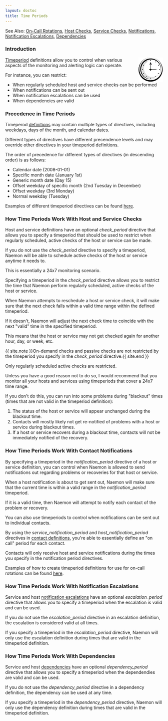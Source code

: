 ```yaml
---
layout: doctoc
title: Time Periods
---
```


<span class="glyphicon glyphicon-arrow-right"></span> See Also: <a href="oncallrotation.html">On-Call Rotations</a>, <a href="hostchecks.html">Host Checks</a>, <a href="servicechecks.html">Service Checks</a>, <a href="notifications.html">Notifications</a>, <a href="escalations.html">Notification Escalations</a>, <a href="dependencies.html">Dependencies</a>



### Introduction

<img src="/images/objects-timeperiods.png" border="0" style="float: right;" alt="Timeperiods" title="Timeperiods">

<a href="objectdefinitions.html#timeperiod">Timeperiod</a> definitions allow you
to control when various aspects of the monitoring and alerting logic can operate.

For instance, you can restrict:

 - When regularly scheduled host and service checks can be performed
 - When notifications can be sent out
 - When notification escalations can be used
 - When dependencies are valid



### Precedence in Time Periods

Timeperod <a href="objectdefinitions.html#timeperiod">definitions</a> may contain
multiple types of directives, including weekdays, days of the month, and calendar dates.

Different types of directives have different precendence levels and may override
other directives in your timeperiod definitions.

The order of precedence for different types of directives (in descending order) is as follows:

 - Calendar date (2008-01-01)
 - Specific month date (January 1st)
 - Generic month date (Day 15)
 - Offset weekday of specific month (2nd Tuesday in December)
 - Offset weekday (3rd Monday)
 - Normal weekday (Tuesday)

Examples of different timeperiod directives can be found <a href="objectdefinitions.html#timeperiod">here</a>.



### How Time Periods Work With Host and Service Checks

Host and service definitions have an optional <i>check_period</i> directive that
allows you to specify a timeperiod that should be used to restrict when regularly
scheduled, active checks of the host or service can be made.

If you do not use the <i>check_period</i> directive to specify a timeperiod,
Naemon will be able to schedule active checks of the host or service anytime it needs to.

This is essentially a 24x7 monitoring scenario.

Specifying a timeperiod in the <i>check_period</i> directive allows you to restrict
the time that Naemon perform regularly scheduled, active checks of the host or service.

When Naemon attempts to reschedule a host or service check, it will make
sure that the next check falls within a valid time range within the defined timeperiod.

If it doesn't, Naemon will adjust the next check time to coincide
with the next "valid" time in the specified timeperiod.

This means that the host or service may not get checked again for
another hour, day, or week, etc.

{{ site.note }}On-demand checks and passive checks are not restricted by the timeperiod you specify in the <i>check_period</i> directive.{{ site.end }}

Only regularly scheduled active checks are restricted.

Unless you have a good reason not to do so, I would recommend that you monitor all
your hosts and services using timeperiods that cover a 24x7 time range.

If you don't do this, you can run into some problems during "blackout" times (times that are not valid in the timeperiod definition):

1. The status of the host or service will appear unchanged during the blackout time.
2. Contacts will mostly likely not get re-notified of problems with a host or service during blackout times.
3. If a host or service recovers during a blackout time, contacts will not be immediately notified of the recovery.



### How Time Periods Work With Contact Notifications

By specifying a timeperiod in the <i>notification_period</i> directive of a host
or service definition, you can control when Naemon is allowed to send notifications
out regarding problems or recoveries for that host or service.

When a host notification is about to get sent out, Naemon will make sure that
the current time is within a valid range in the <i>notification_period</i> timeperiod.

If it is a valid time, then Naemon will attempt to notify each contact of the
problem or recovery.

You can also use timeperiods to control when notifications can be sent out to individual contacts.

By using the <i>service_notification_period</i> and <i>host_notification_period</i>
directives in <a href="objectdefinitions.html#contact">contact definitions</a>, you're able to essentially define an "on call" period for each contact.

Contacts will only receive host and service notifications during the
times you specify in the notification period directives.

Examples of how to create timeperiod definitions for use for on-call
rotations can be found <a href="oncallrotation.html">here</a>.



### How Time Periods Work With Notification Escalations

Service and host <a href="escalations.html">notification escalations</a> have
an optional <i>escalation_period</i> directive that allows you to specify
a timeperiod when the escalation is valid and can be used.

If you do not use the <i>escalation_period</i> directive in an escalation
definition, the escalation is considered valid at all times.

If you specify a timeperiod in the <i>escalation_period</i> directive,
Naemon will only use the escalation definition during times that are valid
in the timeperiod definition.



### How Time Periods Work With Dependencies

Service and host <a href="dependencies.html">dependencies</a> have an optional
<i>dependency_period</i> directive that allows you to specify a timeperiod
when the dependendies are valid and can be used.

If you do not use the <i>dependency_period</i> directive in a dependency
definition, the dependency can be used at any time.

If you specify a timeperiod in the <i>dependency_period</i> directive, Naemon
will only use the dependency definition during times that are valid in the timeperiod definition.
